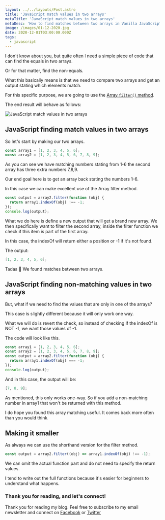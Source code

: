 ```yaml
---
layout: ../../layouts/Post.astro
title: 'JavaScript match values in two arrays'
metaTitle: 'JavaScript match values in two arrays'
metaDesc: 'How to find matches between two arrays in Vanilla JavaScript'
image: /images/01-12-2020.jpg
date: 2020-12-01T03:00:00.000Z
tags:
  - javascript
---
```


I don't know about you, but quite often I need a simple piece of code that can find the equals in two arrays.

Or for that matter, find the non-equals.

What this basically means is that we need to compare two arrays and get an output stating which elements match.

For this specific purpose, we are going to use the [Array `filter()` method](https://daily-dev-tips.com/posts/javascript-filter-method/).

The end result will behave as follows:

![JavaScript match values in two arrays](https://cdn.hashnode.com/res/hashnode/image/upload/v1606372948652/zm6suBpIO.gif)

## JavaScript finding match values in two arrays

So let's start by making our two arrays.

```js
const array1 = [1, 2, 3, 4, 5, 6];
const array2 = [1, 2, 3, 4, 5, 6, 7, 8, 9];
```

As you can see we have matching numbers stating from 1-6 the second array has three extra numbers 7,8,9.

Our end goal here is to get an array back stating the numbers 1-6.

In this case we can make excellent use of the Array filter method.

```js
const output = array2.filter(function (obj) {
  return array1.indexOf(obj) !== -1;
});
console.log(output);
```

What we do here is define a new output that will get a brand new array.
We then specifically want to filter the second array, inside the filter function we check if this item is part of the first array.

In this case, the indexOf will return either a position or -1 if it's not found.

The output:

```js
[1, 2, 3, 4, 5, 6];
```

Tadaa 🥳 We found matches between two arrays.

## JavaScript finding non-matching values in two arrays

But, what if we need to find the values that are only in one of the arrays?

This case is slightly different because it will only work one way.

What we will do is revert the check, so instead of checking if the indexOf is NOT -1, we want those values of -1.

The code will look like this.

```js
const array1 = [1, 2, 3, 4, 5, 6];
const array2 = [1, 2, 3, 4, 5, 6, 7, 8, 9];
const output = array2.filter(function (obj) {
  return array1.indexOf(obj) === -1;
});
console.log(output);
```

And in this case, the output will be:

```js
[7, 8, 9];
```

As mentioned, this only works one-way.
So if you add a non-matching number in array1 that won't be returned with this method.

I do hope you found this array matching useful. It comes back more often than you would think.

## Making it smaller

As always we can use the shorthand version for the filter method.

```js
const output = array2.filter((obj) => array1.indexOf(obj) !== -1);
```

We can omit the actual function part and do not need to specify the return values.

I tend to write out the full functions because it's easier for beginners to understand what happens.

### Thank you for reading, and let's connect!

Thank you for reading my blog. Feel free to subscribe to my email newsletter and connect on [Facebook](https://www.facebook.com/DailyDevTipsBlog) or [Twitter](https://twitter.com/DailyDevTips1)
